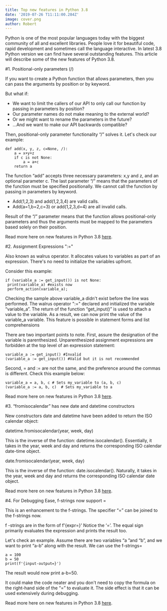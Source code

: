 ```yaml
---
title: Top new features in Python 3.8
date: '2019-07-26 T11:11:00.284Z'
image: cover.png
author: Robert
---
```


Python is one of the most popular languages today with the biggest community of all and excellent libraries. People love it for beautiful code, rapid development and sometimes call the language interactive. In latest 3.8 Python version we can find have several outstanding features. This article will describe some of the new features of Python 3.8.

#1. Positional-only parameters (/)

If you want to create a Python function that allows parameters, then you can pass the arguments by position or by keyword.

But what if:

- We want to limit the callers of our API to only call our function by passing in parameters by position? 
- Our parameter names do not make meaning to the external world? 
- Or we might want to rename the parameters in the future? 
- ...And we want to make our API backwards compatible?

Then, positional-only parameter functionality “/” solves it. Let's check our example:

```
def add(x, y, z, c=None, /):
    a = x+y+z
    if c is not None:
        a = a+c
    return a
```

The function “add” accepts three necessary parameters: x,y and z, and an optional parameter c. The last parameter “/” means that the parameters of the function must be specified positionally.  We cannot call the function by passing in parameters by keyword.

- Add(1,2,3) and add(1,2,3,4) are valid calls.
- Add(a=1,b=2,c=3) or add(1,2,3,d=4) are all invalid calls.

Result of the “/” parameter means that the function allows positional-only parameters and thus the arguments must be mapped to the parameters based solely on their position. 

Read more here on new features in Python 3.8 [here](https://docs.python.org/3.8/whatsnew/3.8.html).

#2. Assignment Expressions ":=" 

Also known as walrus operator. It allocates values to variables as part of an expression. There's no need to initialize the variables upfront.

Consider this example:

```
if (variable_a := get_input()) is not None:
 print(variable_a) #exists now
 perform_action(variable_a);
```

Checking the sample above variable_a didn't exist before the line was performed. The walrus operator ":=" declared and initialized the variable “variable_a”. The return of the function “get_input()” is used to attach a value to the variable. As a result, we can now print the value of the variable_a variable. This feature is possible in statement forms and list comprehensions

There are two important points to note. First, assure the designation of the variable is parenthesized. Unparenthesized assignment expressions are forbidden at the top level of an expression statement:

```
variable_a := get_input() #Invalid
(variable_a := get_input()) #Valid but it is not recommended
```

Second, = and := are not the same, and the preference around the commas is different. Check this example below:

```
variable_a = a, b, c # Sets my_variable to (a, b, c)
(variable_a := a, b, c)  # Sets my_variable to a
```

Read more here on new features in Python 3.8 [here](https://docs.python.org/3.8/whatsnew/3.8.html).

#3. “fromisocalendar” has new date and datetime constructors

New constructors date and datetime have been added to return the ISO calendar object:

datetime.fromisocalendar(year, week, day)

This is the inverse of the function: datetime.isocalendar(). Essentially, it takes in the year, week and day and returns the corresponding ISO calendar date-time object.

date.fromisocalendar(year, week, day)

This is the inverse of the function: date.isocalendar(). Naturally, it takes in the year, week and day and returns the corresponding ISO calendar date object.


Read more here on new features in Python 3.8 [here](https://docs.python.org/3.8/whatsnew/3.8.html).

#4. For Debugging Ease, f-strings now support =

This is an enhancement to the f-strings. The specifier “=” can be joined to the f-strings now.

f -strings are in the form of f'{expr=}' Notice the ‘=’. The equal sign primarily evaluates the expression and prints the result too.

Let's check an example. Assume there are two variables “a ”and “b”, and we want to print “a-b” along with the result. We can use the f-strings=

```
a = 100
b = 50
print(f'{input-output=}')
```

The result would now print a-b=50.

It could make the code neater and you don't need to copy the formula on the right-hand side of the “=” to evaluate it. The side effect is that it can be used extensively during debugging.

Read more here on new features in Python 3.8 [here](https://docs.python.org/3.8/whatsnew/3.8.html).
